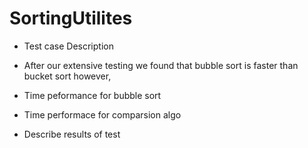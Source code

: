 # SortingUtilites
 

* Test case Description

* After our extensive testing we found that bubble sort is faster than bucket sort however, 

* Time peformance for bubble sort 

* Time performace for comparsion algo 

* Describe results of test 

